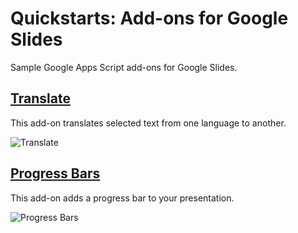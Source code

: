 # Quickstarts: Add-ons for Google Slides

Sample Google Apps Script add-ons for Google Slides.

## [Translate](https://developers.google.com/apps-script/guides/slides/samples/translate)

This add-on translates selected text from one language to another.

![Translate](https://user-images.githubusercontent.com/380123/45050204-9f383a00-b04e-11e8-9dc8-30fcc5e9fdd7.png)

## [Progress Bars](https://developers.google.com/apps-script/guides/slides/samples/progress-bar)

This add-on adds a progress bar to your presentation.

![Progress Bars](https://user-images.githubusercontent.com/380123/45050203-9f383a00-b04e-11e8-9abf-042ce463a149.png)
